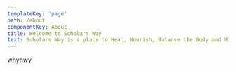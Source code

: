 ```yaml
---
templateKey: 'page'
path: /about
componentKey: About
title: Welcome to Scholars Way
text: Scholars Way is a place to Heal, Nourish, Balance the Body and Mind, dedicated to heal the whole being. At Scholars Way clinic, we believe that good health care should be supportive of Physical and Emotional Well-being, and should include diet and lifestyle counseling. The method of treatment we use include Acupuncture, Pulse Diagnosis, Moxibustion, Herbal Tonics, Qigong, and Health Consultation. With a personally tailored treatment plan, we strive to Heal, Fast Recovery, Strengthen and Well-being of all our patients.
---
```


whyhwy